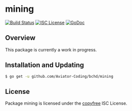 mining
======

[![Build Status](https://travis-ci.org/gcash/bchd.png?branch=master)](https://travis-ci.org/gcash/bchd)
[![ISC License](http://img.shields.io/badge/license-ISC-blue.svg)](http://copyfree.org)
[![GoDoc](https://img.shields.io/badge/godoc-reference-blue.svg)](http://godoc.org/github.com/Aviator-Coding/bchd/mining)

## Overview

This package is currently a work in progress.

## Installation and Updating

```bash
$ go get -u github.com/Aviator-Coding/bchd/mining
```

## License

Package mining is licensed under the [copyfree](http://copyfree.org) ISC
License.
